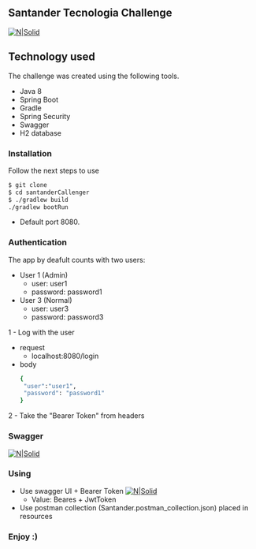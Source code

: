 ## Santander Tecnologia Challenge

[![N|Solid](https://encrypted-tbn0.gstatic.com/images?q=tbn%3AANd9GcTgTf4R8_Un5bL4JFXVo1sakNGPJPsrU7xL2sdsLqIYtw&usqp=CAU&ec=45690268)]()

## Technology used
The challenge was created using the following tools.

  - Java 8
  - Spring Boot
  - Gradle
  - Spring Security
  - Swagger
  - H2 database

### Installation

Follow the next steps to use

```sh
$ git clone
$ cd santanderCallenger
$ ./gradlew build
./gradlew bootRun
```

 - Default port 8080.


### Authentication

The app by deafult counts with two users:
 - User 1 (Admin)
   - user: user1
    - password: password1
- User 3 (Normal)
  - user: user3
  - password: password3

 1 - Log with the user 
  - request
    - localhost:8080/login
  - body
     ```sh
    {
	  "user":"user1",
	  "password": "password1"
    }
    ```
 2 - Take the "Bearer Token" from headers


### Swagger
[![N|Solid](https://encrypted-tbn0.gstatic.com/images?q=tbn%3AANd9GcTwdFKqBMgBqxCu2kPtfWAPyWtU4OObc_igMQ&usqp=CAU)](http://localhost:8080/swagger-ui.html)

### Using
 - Use swagger UI + Bearer Token
   [![N|Solid](https://miro.medium.com/max/672/1*wZZzz51HAzoA1cUQrlkC_w.png)]()
    -  Value: Beares + JwtToken
 - Use postman collection (Santander.postman_collection.json) placed in resources

### Enjoy :)

 
 
